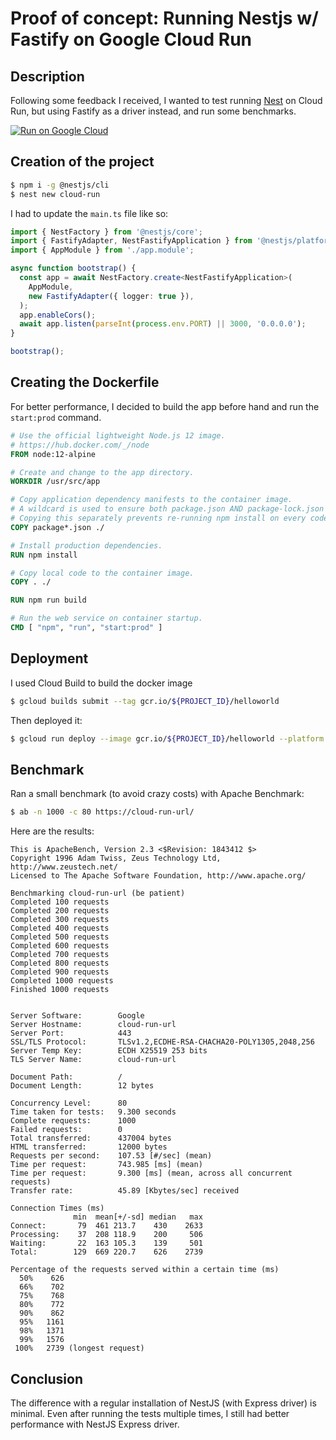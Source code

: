 # Proof of concept: Running Nestjs w/ Fastify on Google Cloud Run

## Description

Following some feedback I received, I wanted to test running [Nest](https://github.com/nestjs/nest) on Cloud Run, but using Fastify as a driver instead, and run some benchmarks.

[![Run on Google Cloud](https://deploy.cloud.run/button.svg)](https://deploy.cloud.run)

## Creation of the project

```bash
$ npm i -g @nestjs/cli
$ nest new cloud-run
```

I had to update the `main.ts` file like so: 

```typescript
import { NestFactory } from '@nestjs/core';
import { FastifyAdapter, NestFastifyApplication } from '@nestjs/platform-fastify';
import { AppModule } from './app.module';

async function bootstrap() {
  const app = await NestFactory.create<NestFastifyApplication>(
    AppModule,
    new FastifyAdapter({ logger: true }),
  );
  app.enableCors();
  await app.listen(parseInt(process.env.PORT) || 3000, '0.0.0.0');
}

bootstrap();
```

## Creating the Dockerfile

For better performance, I decided to build the app before hand and run the `start:prod` command.

```dockerfile
# Use the official lightweight Node.js 12 image.
# https://hub.docker.com/_/node
FROM node:12-alpine

# Create and change to the app directory.
WORKDIR /usr/src/app

# Copy application dependency manifests to the container image.
# A wildcard is used to ensure both package.json AND package-lock.json are copied.
# Copying this separately prevents re-running npm install on every code change.
COPY package*.json ./

# Install production dependencies.
RUN npm install

# Copy local code to the container image.
COPY . ./

RUN npm run build

# Run the web service on container startup.
CMD [ "npm", "run", "start:prod" ]
```

## Deployment

I used Cloud Build to build the docker image

```bash
$ gcloud builds submit --tag gcr.io/${PROJECT_ID}/helloworld
```

Then deployed it:

```bash
$ gcloud run deploy --image gcr.io/${PROJECT_ID}/helloworld --platform managed
```

## Benchmark

Ran a small benchmark (to avoid crazy costs) with Apache Benchmark:

```bash
$ ab -n 1000 -c 80 https://cloud-run-url/
```

Here are the results: 

```
This is ApacheBench, Version 2.3 <$Revision: 1843412 $>
Copyright 1996 Adam Twiss, Zeus Technology Ltd, http://www.zeustech.net/
Licensed to The Apache Software Foundation, http://www.apache.org/

Benchmarking cloud-run-url (be patient)
Completed 100 requests
Completed 200 requests
Completed 300 requests
Completed 400 requests
Completed 500 requests
Completed 600 requests
Completed 700 requests
Completed 800 requests
Completed 900 requests
Completed 1000 requests
Finished 1000 requests


Server Software:        Google
Server Hostname:        cloud-run-url
Server Port:            443
SSL/TLS Protocol:       TLSv1.2,ECDHE-RSA-CHACHA20-POLY1305,2048,256
Server Temp Key:        ECDH X25519 253 bits
TLS Server Name:        cloud-run-url

Document Path:          /
Document Length:        12 bytes

Concurrency Level:      80
Time taken for tests:   9.300 seconds
Complete requests:      1000
Failed requests:        0
Total transferred:      437004 bytes
HTML transferred:       12000 bytes
Requests per second:    107.53 [#/sec] (mean)
Time per request:       743.985 [ms] (mean)
Time per request:       9.300 [ms] (mean, across all concurrent requests)
Transfer rate:          45.89 [Kbytes/sec] received

Connection Times (ms)
              min  mean[+/-sd] median   max
Connect:       79  461 213.7    430    2633
Processing:    37  208 118.9    200     506
Waiting:       22  163 105.3    139     501
Total:        129  669 220.7    626    2739

Percentage of the requests served within a certain time (ms)
  50%    626
  66%    702
  75%    768
  80%    772
  90%    862
  95%   1161
  98%   1371
  99%   1576
 100%   2739 (longest request)
```

## Conclusion

The difference with a regular installation of NestJS (with Express driver) is minimal. Even after running the tests multiple times,
 I still had better performance with NestJS Express driver.
